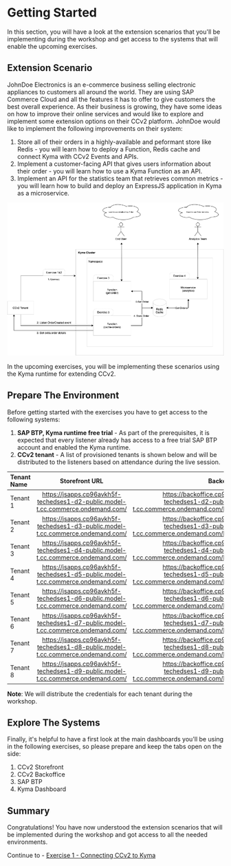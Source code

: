 # Getting Started

In this section, you will have a look at the extension scenarios that you'll be implementing during the workshop and get access to the systems that will enable the upcoming exercises.

## Extension Scenario

JohnDoe Electronics is an e-commerce business selling electronic appliances to customers all around the world. They are using SAP Commerce Cloud and all the features it has to offer to give customers the best overall experience. As their business is growing, they have some ideas on how to improve their online services and would like to explore and implement some extension options on their CCv2 platform. JohnDoe would like to implement the following improvements on their system:

1. Store all of their orders in a highly-available and peformant store like Redis - you will learn how to deploy a Function, Redis cache and connect Kyma with CCv2 Events and APIs.
2. Implement a customer-facing API that gives users information about their order - you will learn how to use a Kyma Function as an API.
3. Implement an API for the statistics team that retrieves common metrics - you will learn how to build and deploy an ExpressJS application in Kyma as a microservice.

![scenario](./images/scenario.png)

In the upcoming exercises, you will be implementing these scenarios using the Kyma runtime for extending CCv2.

## Prepare The Environment

Before getting started with the exercises you have to get access to the following systems:

1. **SAP BTP, Kyma runtime free trial** - As part of the prerequisites, it is expected that every listener already has access to a free trial SAP BTP account and enabled the Kyma runtime.
2. **CCv2 tenant** - A list of provisioned tenants is shown below and will be distributed to the listeners based on attendance during the live session.

| Tenant Name |                                  Storefront URL                                  |                                                                                 Backoffice URL |
| :---------- | :------------------------------------------------------------------------------: | ---------------------------------------------------------------------------------------------: |
| Tenant 1    | https://jsapps.cp96avkh5f-techedses1-d2-public.model-t.cc.commerce.ondemand.com/ | https://backoffice.cp96avkh5f-techedses1-d2-public.model-t.cc.commerce.ondemand.com/backoffice |
| Tenant 2    | https://jsapps.cp96avkh5f-techedses1-d3-public.model-t.cc.commerce.ondemand.com/ | https://backoffice.cp96avkh5f-techedses1-d3-public.model-t.cc.commerce.ondemand.com/backoffice |
| Tenant 3    | https://jsapps.cp96avkh5f-techedses1-d4-public.model-t.cc.commerce.ondemand.com/ | https://backoffice.cp96avkh5f-techedses1-d4-public.model-t.cc.commerce.ondemand.com/backoffice |
| Tenant 4    | https://jsapps.cp96avkh5f-techedses1-d5-public.model-t.cc.commerce.ondemand.com/ | https://backoffice.cp96avkh5f-techedses1-d5-public.model-t.cc.commerce.ondemand.com/backoffice |
| Tenant 5    | https://jsapps.cp96avkh5f-techedses1-d6-public.model-t.cc.commerce.ondemand.com/ | https://backoffice.cp96avkh5f-techedses1-d6-public.model-t.cc.commerce.ondemand.com/backoffice |
| Tenant 6    | https://jsapps.cp96avkh5f-techedses1-d7-public.model-t.cc.commerce.ondemand.com/ | https://backoffice.cp96avkh5f-techedses1-d7-public.model-t.cc.commerce.ondemand.com/backoffice |
| Tenant 7    | https://jsapps.cp96avkh5f-techedses1-d8-public.model-t.cc.commerce.ondemand.com/ | https://backoffice.cp96avkh5f-techedses1-d8-public.model-t.cc.commerce.ondemand.com/backoffice |
| Tenant 8    | https://jsapps.cp96avkh5f-techedses1-d9-public.model-t.cc.commerce.ondemand.com/ | https://backoffice.cp96avkh5f-techedses1-d9-public.model-t.cc.commerce.ondemand.com/backoffice |

**Note**: We will distribute the credentials for each tenant during the workshop.

## Explore The Systems

Finally, it's helpful to have a first look at the main dashboards you'll be using in the following exercises, so please prepare and keep the tabs open on the side:

1. CCv2 Storefront
2. CCv2 Backoffice
3. SAP BTP
4. Kyma Dashboard

## Summary

Congratulations! You have now understood the extension scenarios that will be implemented during the workshop and got access to all the needed environments.

Continue to - [Exercise 1 - Connecting CCv2 to Kyma](../ex1/README.md)
